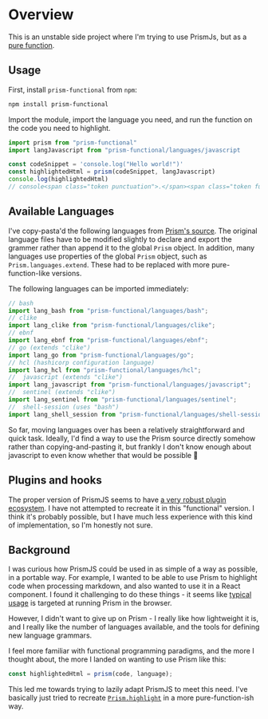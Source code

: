 # Overview

This is an unstable side project where I'm trying to use PrismJs, but as a [pure function](https://en.wikipedia.org/wiki/Pure_function).

## Usage

First, install `prism-functional` from `npm`:

```bash
npm install prism-functional
```

Import the module, import the language you need, and run the function on the code you need to highlight.

```js
import prism from "prism-functional"
import langJavascript from "prism-functional/languages/javascript

const codeSnippet = 'console.log("Hello world!")'
const highlightedHtml = prism(codeSnippet, langJavascript)
console.log(highlightedHtml)
// console<span class="token punctuation">.</span><span class="token function">log</span><span class="token punctuation">(</span><span class="token string">"Hello world!"</span><span class="token punctuation">)</span>
```

## Available Languages

I've copy-pasta'd the following languages from [Prism's source](https://github.com/PrismJS/prism/tree/master/components). The original language files have to be modified slightly to declare and export the grammer rather than append it to the global `Prism` object. In addition, many languages use properties of the global `Prism` object, such as `Prism.languages.extend`. These had to be replaced with more pure-function-like versions.

The following languages can be imported immediately:

```js
// bash
import lang_bash from "prism-functional/languages/bash";
// clike
import lang_clike from "prism-functional/languages/clike";
// ebnf
import lang_ebnf from "prism-functional/languages/ebnf";
// go (extends "clike")
import lang_go from "prism-functional/languages/go";
// hcl (hashicorp configuration language)
import lang_hcl from "prism-functional/languages/hcl";
//  javascript (extends "clike")
import lang_javascript from "prism-functional/languages/javascript";
//  sentinel (extends "clike")
import lang_sentinel from "prism-functional/languages/sentinel";
//  shell-session (uses "bash")
import lang_shell_session from "prism-functional/languages/shell-session";
```

So far, moving languages over has been a relatively straightforward and quick task. Ideally, I'd find a way to use the Prism source directly somehow rather than copying-and-pasting it, but frankly I don't know enough about javascript to even know whether that would be possible 😬

## Plugins and hooks

The proper version of PrismJS seems to have [a very robust plugin ecosystem](https://github.com/PrismJS/prism/tree/master/plugins). I have not attempted to recreate it in this "functional" version. I think it's probably possible, but I have much less experience with this kind of implementation, so I'm honestly not sure.

## Background

I was curious how PrismJS could be used in as simple of a way as possible, in a portable way. For example, I wanted to be able to use Prism to highlight code when processing markdown, and also wanted to use it in a React component. I found it challenging to do these things - it seems like [typical usage](https://prismjs.com) is targeted at running Prism in the browser.

However, I didn't want to give up on Prism - I really like how lightweight it is, and I really like the number of languages available, and the tools for defining new language grammars.

I feel more familiar with functional programming paradigms, and the more I thought about, the more I landed on wanting to use Prism like this:

```js
const highlightedHtml = prism(code, language);
```

This led me towards trying to lazily adapt PrismJS to meet this need. I've basically just tried to recreate [`Prism.highlight`](https://github.com/PrismJS/prism/blob/1e3f542be065f04bf9f9f109e92c08b1370572ad/prism.js#L327) in a more pure-function-ish way.

